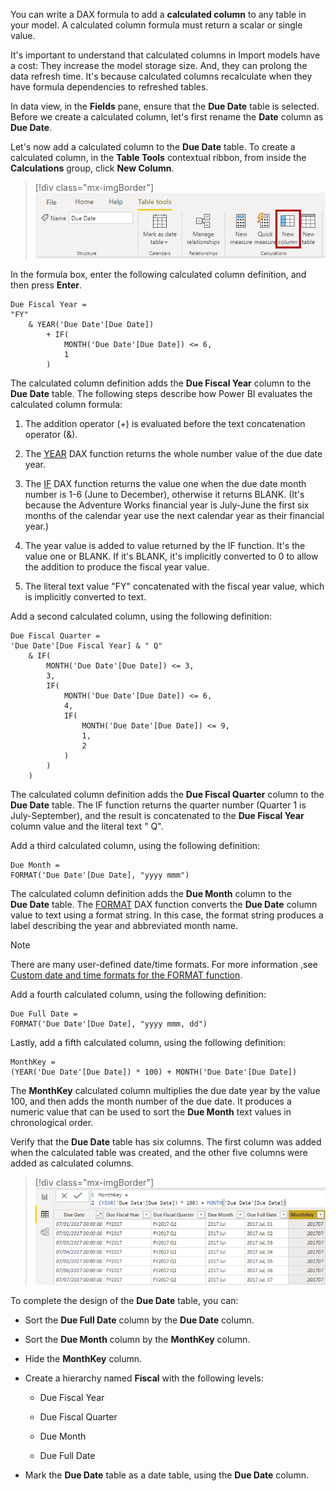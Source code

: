 You can write a DAX formula to add a **calculated column** to any table in your model. A calculated column formula must return a scalar or single value.

It's important to understand that calculated columns in Import models have a cost: They increase the model storage size. And, they can prolong the data refresh time. It's because calculated columns recalculate when they have formula dependencies to refreshed tables.

In data view, in the **Fields** pane, ensure that the **Due Date** table is selected. Before we create a calculated column, let's first rename the **Date** column as **Due Date**.

Let's now add a calculated column to the **Due Date** table. To create a calculated column, in the **Table Tools** contextual ribbon, from inside the **Calculations** group, click **New Column**.

> [!div class="mx-imgBorder"]
> [![An image shows the Table Tools contextual ribbon for the Due Date table. From inside the Calculations group, the New Column command is highlighted.](../media/dax-due-date-table-tools-contextual-ribbon-ssm.png)](../media/dax-due-date-table-tools-contextual-ribbon-ssm.png#lightbox)

In the formula box, enter the following calculated column definition, and then press **Enter**.

```dax
Due Fiscal Year =
"FY"
	& YEAR('Due Date'[Due Date])
		+ IF(
			MONTH('Due Date'[Due Date]) <= 6,
			1
		)
```

The calculated column definition adds the **Due Fiscal Year** column to the **Due Date** table. The following steps describe how Power BI evaluates the calculated column formula:

1.  The addition operator (+) is evaluated before the text concatenation operator (&).

1.  The [YEAR](https://docs.microsoft.com/dax/year-function-dax/?azure-portal=true) DAX function returns the whole number value of the due date year.

1.  The [IF](https://docs.microsoft.com/dax/if-function-dax/?azure-portal=true) DAX function returns the value one when the due date month number is 1-6 (June to December), otherwise it returns BLANK. (It's because the Adventure Works financial year is July-June the first six months of the calendar year use the next calendar year as their financial year.)

1.  The year value is added to value returned by the IF function. It's the value one or BLANK. If it's BLANK, it's implicitly converted to 0 to allow the addition to produce the fiscal year value.

1.  The literal text value "FY" concatenated with the fiscal year value, which is implicitly converted to text.

Add a second calculated column, using the following definition:

```dax
Due Fiscal Quarter =
'Due Date'[Due Fiscal Year] & " Q"
	& IF(
		MONTH('Due Date'[Due Date]) <= 3,
		3,
		IF(
			MONTH('Due Date'[Due Date]) <= 6,
			4,
			IF(
				MONTH('Due Date'[Due Date]) <= 9,
				1,
				2
			)
		)
	)
```

The calculated column definition adds the **Due Fiscal Quarter** column to the **Due Date** table. The IF function returns the quarter number (Quarter 1 is July-September), and the result is concatenated to the **Due Fiscal Year** column value and the literal text " Q".

Add a third calculated column, using the following definition:

```dax
Due Month =
FORMAT('Due Date'[Due Date], "yyyy mmm")
```

The calculated column definition adds the **Due Month** column to the **Due Date** table. The [FORMAT](https://docs.microsoft.com/dax/format-function-dax/?azure-portal=true) DAX function converts the **Due Date** column value to text using a format string. In this case, the format string produces a label describing the year and abbreviated month name.

> [!NOTE]
> There are many user-defined date/time formats. For more information ,see [Custom date and time formats for the FORMAT function](https://docs.microsoft.com/dax/custom-date-and-time-formats-for-the-format-function/?azure-portal=true).

Add a fourth calculated column, using the following definition:

```dax
Due Full Date =
FORMAT('Due Date'[Due Date], "yyyy mmm, dd")
```

Lastly, add a fifth calculated column, using the following definition:

```dax
MonthKey =
(YEAR('Due Date'[Due Date]) * 100) + MONTH('Due Date'[Due Date])
```

The **MonthKey** calculated column multiplies the due date year by the value 100, and then adds the month number of the due date. It produces a numeric value that can be used to sort the **Due Month** text values in chronological order.

Verify that the **Due Date** table has six columns. The first column was added when the calculated table was created, and the other five columns were added as calculated columns.

> [!div class="mx-imgBorder"]
> [![An image shows the Due Date table is data view. There are six columns, and the first seven rows are visible.](../media/dax-due-date-table-data-view-2-ss.png)](../media/dax-due-date-table-data-view-2-ss.png#lightbox)

To complete the design of the **Due Date** table, you can:

-   Sort the **Due Full Date** column by the **Due Date** column.

-   Sort the **Due Month** column by the **MonthKey** column.

-   Hide the **MonthKey** column.

-   Create a hierarchy named **Fiscal** with the following levels:

    -   Due Fiscal Year

    -   Due Fiscal Quarter

    -   Due Month

    -   Due Full Date

-   Mark the **Due Date** table as a date table, using the **Due Date** column.
